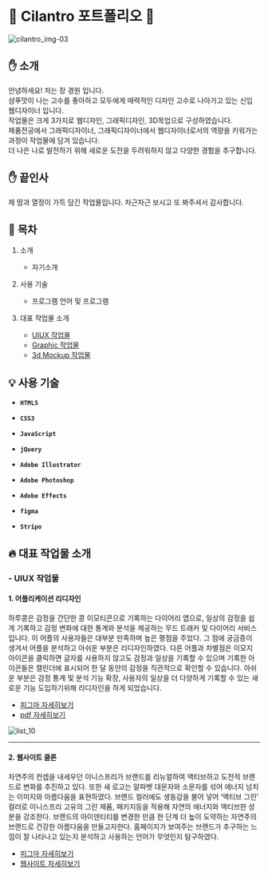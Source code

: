 ﻿# :seedling: Cilantro 포트폴리오 :green_book:

![cilantro_img-03](https://github.com/jkw507600/portfolio/assets/145305173/cbc12b1e-06a9-4fa4-97ca-c98da0927bdc)

## :hand: 소개

 안녕하세요! 저는 장 경원 입니다. <br> 샴푸맛이 나는 고수를 좋아하고 모두에게 매력적인 디자인 고수로 나아가고 있는 신입 웹디자이너 입니다. <br> 작업물은 크게 3가지로 웹디자인, 그래픽디자인, 3D목업으로 구성하였습니다. 
 <br> 제품전공에서 그래픽디자이너, 그래픽디자이너에서 웹디자이너로서의 역량을 키워가는 과정이 작업물에 담겨 있습니다. <br> 더 나은 나로 발전하기 위해 새로운 도전을 두려워하지 않고 다양한 경험을 추구합니다. 
 
## :hand: 끝인사

 제 땀과 열정이 가득 담긴 작업물입니다. 차근차근 보시고 또 봐주셔서 감사합니다.
 
## :loudspeaker: 목차 

1. 소개
     - 자기소개
      
2. 사용 기술
     - 프로그램 언어 및 프로그램

3. 대표 작업물 소개
     - <a id="content3" href="#list_1">UIUX 작업물</a>
     - <a href="#list_2">Graphic 작업물</a>
     - <a href="#list_3">3d Mockup 작업물</a>

## :bulb: 사용 기술


- **`HTML5`** 

- **`CSS3`**

- **`JavaScript`**

- **`jQuery`**

- **`Adobe Illustrator`**

- **`Adobe Photoshop`**

- **`Adobe Effects`**

- **`figma`**
 
- **`Stripo`**


## :fire: 대표 작업물 소개

  
### - <a id="list_1">UIUX 작업물</a>  

#### 1. 어플리케이션 리디자인     

 하루콩은 감정을 간단한 콩 이모티콘으로 기록하는 다이어리 앱으로, 일상의 감정을 쉽게 기록하고 감정 변화에 대한 통계와 분석을 제공하는 무드 트래커 및 다이어리 서비스입니다. 이 어플의 사용자들은 대부분 만족하며 높은 평점을 주었다. 그 점에 궁금증이 생겨서 어플을 분석하고 아쉬운 부분은 리디자인하였다. 다른 어플과 차별점은 이모지 아이콘을 클릭하면 글자를 사용하지 않고도 감정과 일상을 기록할 수 있으며 기록한 아이콘들은 캘린더에 표시되어 한 달 동안의 감정을 직관적으로 확인할 수 있습니다. 아쉬운 부분은 감정 통계 및 분석 기능 확장, 사용자의 일상을 더 다양하게 기록할 수 있는 새로운 기능 도입하기위해 리디자인을 하게 되었습니다.

- [피그마 자세히보기](https://www.figma.com/file/3deXBrmsYZglnMztDnTJat/%EC%95%B1-%EB%B6%84%EC%84%9D?type=design&node-id=0%3A1&mode=design&t=JQnqBfpRPdHgazbv-1)
- [pdf 자세히보기](https://jkw507600.github.io/portfolio/images/App%20redesign.pdf)

![list_10](https://github.com/jkw507600/portfolio/assets/145305173/dc4b064a-d199-4dc1-b0dc-cb24a5381023)

- - - - -

#### 2. 웹사이트 클론

자연주의 컨셉을 내세우던 이니스프리가 브랜드를 리뉴얼하여 액티브하고 도전적 브랜드로 변화를 추진하고 있다. 또한 새 로고는 알파벳 대문자와 소문자를 섞어 에너지 넘치는 이미지와 아름다움을 표현하였다. 브랜드 컬러에도 생동감을 불어 넣어 ‘액티브 그린’ 컬러로 이니스프리 고유의 그린 제품, 패키지등을 적용해 자연의 에너지와 액티브한 성분을 강조한다. 브랜드의 아이덴티티를 변경한 만큼 한 단계 더 높이 도약하는 자연주의 브랜드로 건강한 아름다움을 만들고자한다. 홈페이지가 보여주는 브랜드가 추구하는 느낌이 잘 나타나고 있는지 분석하고 사용하는 언어가 무엇인지 탐구하였다. 

- [피그마 자세히보기](https://www.figma.com/file/sLXutRo60EcKYOEaG7mfye/%EC%9D%B4%EB%8B%88%EC%8A%A4%ED%94%84%EB%A6%AC?type=design&node-id=0%3A1&mode=design&t=mS4nVxQAv6lhaw8U-1)
- [웹사이트 자세히보기]()
